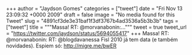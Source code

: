 
+++
author = "Jaydson Gomes"
categories = ["tweet"]
date = "Fri Nov 13 23:09:32 +0000 2009"
draft = false
image = "No media found for this Tweet"
slug = "4891cf3de3e31baf1f3df3767b4ad3536a5b3b3b"
tags = ["tweet"]
title = """Massa! RT: @morvanabonin:..."""
tweet = true
tweet_url = "https://twitter.com/jaydson/status/5694055417"
+++
Massa! RT: @morvanabonin: RT: @blogdavanessa Fisl 2010 já tem data (e também novidades). Espiem só: http://migre.me/bwER
